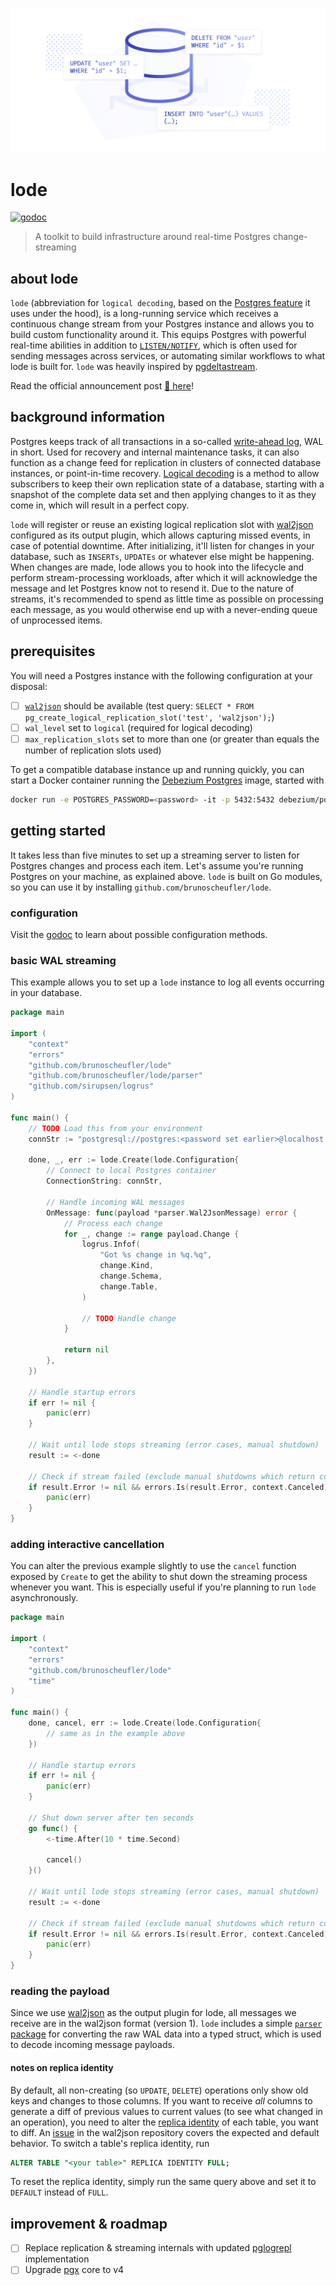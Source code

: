![header](./media/header.png)

# lode

[![godoc](https://godoc.org/github.com/brunoscheufler/lode?status.svg)](https://godoc.org/github.com/brunoscheufler/lode)

> A toolkit to build infrastructure around real-time Postgres change-streaming

## about lode

`lode` (abbreviation for `logical decoding`, based on the [Postgres feature](https://www.postgresql.org/docs/current/logicaldecoding.html) it uses under the hood),
is a long-running service which receives a continuous change stream from your Postgres instance and allows you to build custom functionality around it. This equips
Postgres with powerful real-time abilities in addition to [`LISTEN/NOTIFY`](https://www.postgresql.org/docs/current/sql-notify.html), which is often used for sending
messages across services, or automating similar workflows to what lode is built for. `lode` was heavily inspired by [pgdeltastream](https://github.com/hasura/pgdeltastream).

Read the official announcement post [🔗 here](https://brunoscheufler.com/blog/2020-03-01-real-time-postgres-change-streaming-with-lode)!

## background information

Postgres keeps track of all transactions in a so-called [write-ahead log](https://www.postgresql.org/docs/current/wal-intro.html), WAL in short. Used for recovery and internal
maintenance tasks, it can also function as a change feed for replication in clusters of connected database instances, or point-in-time recovery. [Logical decoding](https://www.postgresql.org/docs/current/logicaldecoding.html)
is a method to allow subscribers to keep their own replication state of a database, starting with a snapshot of the complete data set and then applying changes to it as they come in,
which will result in a perfect copy.

`lode` will register or reuse an existing logical replication slot with [wal2json](https://github.com/eulerto/wal2json) configured as its output plugin, which allows capturing missed events,
in case of potential downtime. After initializing, it'll listen for changes in your database, such as `INSERTs`, `UPDATEs` or whatever else might be happening. When changes
are made, lode allows you to hook into the lifecycle and perform stream-processing workloads, after which it will acknowledge the message and let Postgres know not to resend it.
Due to the nature of streams, it's recommended to spend as little time as possible on processing each message, as you would otherwise end up with a never-ending queue of unprocessed items.

## prerequisites

You will need a Postgres instance with the following configuration at your disposal:

- [ ] [`wal2json`](https://github.com/eulerto/wal2json) should be available (test query: `SELECT * FROM pg_create_logical_replication_slot('test', 'wal2json');`)
- [ ] `wal_level` set to `logical` (required for logical decoding)
- [ ] `max_replication_slots` set to more than one (or greater than equals the number of replication slots used)

To get a compatible database instance up and running quickly, you can start a Docker container running the [Debezium Postgres](https://hub.docker.com/r/debezium/postgres) image, started with

```bash
docker run -e POSTGRES_PASSWORD=<password> -it -p 5432:5432 debezium/postgres:12-alpine
```

## getting started

It takes less than five minutes to set up a streaming server to listen for Postgres changes and process
each item. Let's assume you're running Postgres on your machine, as explained above.
`lode` is built on Go modules, so you can use it by installing `github.com/brunoscheufler/lode`.

### configuration

Visit the [godoc](https://godoc.org/github.com/brunoscheufler/lode) to learn about possible configuration methods.

### basic WAL streaming

This example allows you to set up a `lode` instance to log all events occurring in your database.

```go
package main

import (
	"context"
	"errors"
	"github.com/brunoscheufler/lode"
	"github.com/brunoscheufler/lode/parser"
	"github.com/sirupsen/logrus"
)

func main() {
	// TODO Load this from your environment
	connStr := "postgresql://postgres:<password set earlier>@localhost:5432/postgres"

	done, _, err := lode.Create(lode.Configuration{
		// Connect to local Postgres container
		ConnectionString: connStr,

		// Handle incoming WAL messages
		OnMessage: func(payload *parser.Wal2JsonMessage) error {
			// Process each change
			for _, change := range payload.Change {
				logrus.Infof(
					"Got %s change in %q.%q",
					change.Kind,
					change.Schema,
					change.Table,
				)

				// TODO Handle change
			}

			return nil
		},
	})

	// Handle startup errors
	if err != nil {
		panic(err)
	}

	// Wait until lode stops streaming (error cases, manual shutdown)
	result := <-done

	// Check if stream failed (exclude manual shutdowns which return context cancellation error)
	if result.Error != nil && errors.Is(result.Error, context.Canceled) {
		panic(err)
	}
}
```

### adding interactive cancellation

You can alter the previous example slightly to use the `cancel` function exposed by `Create`
to get the ability to shut down the streaming process whenever you want. This is especially useful
if you're planning to run `lode` asynchronously.

```go
package main

import (
	"context"
	"errors"
	"github.com/brunoscheufler/lode"
	"time"
)

func main() {
	done, cancel, err := lode.Create(lode.Configuration{
		// same as in the example above
	})

	// Handle startup errors
	if err != nil {
		panic(err)
	}

	// Shut down server after ten seconds
	go func() {
		<-time.After(10 * time.Second)

		cancel()
	}()

	// Wait until lode stops streaming (error cases, manual shutdown)
	result := <-done

	// Check if stream failed (exclude manual shutdowns which return context cancellation error)
	if result.Error != nil && errors.Is(result.Error, context.Canceled) {
		panic(err)
	}
}
```

### reading the payload

Since we use [wal2json](https://github.com/eulerto/wal2json) as the output plugin for lode, all messages we receive are in the wal2json format (version 1).
`lode` includes a simple [`parser` package](https://godoc.org/github.com/brunoscheufler/lode/parser) for converting the raw WAL data into a typed struct,
which is used to decode incoming message payloads.

#### notes on replica identity

By default, all non-creating (so `UPDATE`, `DELETE`) operations only show old keys and changes to those columns. If you want to receive _all_ columns to generate
a diff of previous values to current values (to see what changed in an operation), you need to alter the [replica identity](https://www.postgresql.org/docs/current/logical-replication-publication.html)
of each table, you want to diff. An [issue](https://github.com/eulerto/wal2json/issues/7) in the wal2json repository covers the
expected and default behavior. To switch a table's replica identity, run

```sql
ALTER TABLE "<your table>" REPLICA IDENTITY FULL;
```

To reset the replica identity, simply run the same query above and set it to `DEFAULT` instead of `FULL`.

## improvement & roadmap

- [ ] Replace replication & streaming internals with updated [pglogrepl](https://github.com/jackc/pglogrepl) implementation
- [ ] Upgrade [pgx](https://github.com/jackc/pgx) core to v4

